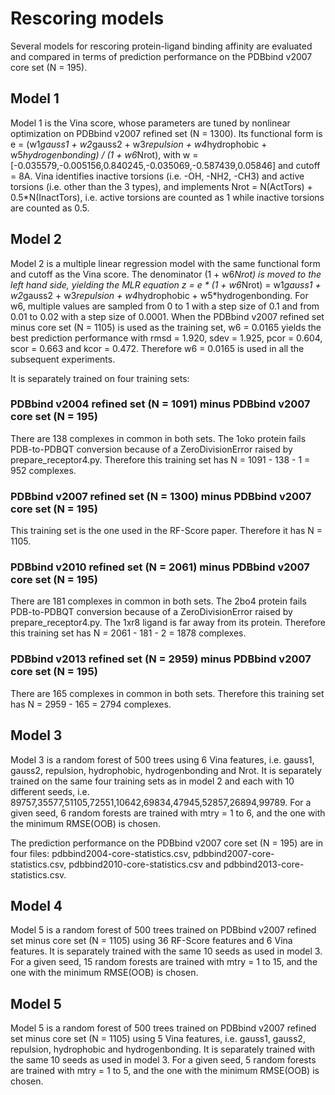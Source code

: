 Rescoring models
================

Several models for rescoring protein-ligand binding affinity are evaluated and compared in terms of prediction performance on the PDBbind v2007 core set (N = 195).


Model 1
-------

Model 1 is the Vina score, whose parameters are tuned by nonlinear optimization on PDBbind v2007 refined set (N = 1300). Its functional form is e = (w1*gauss1 + w2*gauss2 + w3*repulsion + w4*hydrophobic + w5*hydrogenbonding) / (1 + w6*Nrot), with w = [-0.035579,-0.005156,0.840245,-0.035069,-0.587439,0.05846] and cutoff = 8A. Vina identifies inactive torsions (i.e. -OH, -NH2, -CH3) and active torsions (i.e. other than the 3 types), and implements Nrot = N(ActTors) + 0.5*N(InactTors), i.e. active torsions are counted as 1 while inactive torsions are counted as 0.5.


Model 2
-------

Model 2 is a multiple linear regression model with the same functional form and cutoff as the Vina score. The denominator (1 + w6*Nrot) is moved to the left hand side, yielding the MLR equation z = e * (1 + w6*Nrot) = w1*gauss1 + w2*gauss2 + w3*repulsion + w4*hydrophobic + w5*hydrogenbonding. For w6, multiple values are sampled from 0 to 1 with a step size of 0.1 and from 0.01 to 0.02 with a step size of 0.0001. When the PDBbind v2007 refined set minus core set (N = 1105) is used as the training set, w6 = 0.0165 yields the best prediction performance with rmsd = 1.920, sdev = 1.925, pcor = 0.604, scor = 0.663 and kcor = 0.472. Therefore w6 = 0.0165 is used in all the subsequent experiments.

It is separately trained on four training sets:

### PDBbind v2004 refined set (N = 1091) minus PDBbind v2007 core set (N = 195)

There are 138 complexes in common in both sets. The 1oko protein fails PDB-to-PDBQT conversion because of a ZeroDivisionError raised by prepare_receptor4.py. Therefore this training set has N = 1091 - 138 - 1 = 952 complexes.

### PDBbind v2007 refined set (N = 1300) minus PDBbind v2007 core set (N = 195)

This training set is the one used in the RF-Score paper. Therefore it has N = 1105.

### PDBbind v2010 refined set (N = 2061) minus PDBbind v2007 core set (N = 195)

There are 181 complexes in common in both sets. The 2bo4 protein fails PDB-to-PDBQT conversion because of a ZeroDivisionError raised by prepare_receptor4.py. The 1xr8 ligand is far away from its protein. Therefore this training set has N = 2061 - 181 - 2 = 1878 complexes.

### PDBbind v2013 refined set (N = 2959) minus PDBbind v2007 core set (N = 195)

There are 165 complexes in common in both sets. Therefore this training set has N = 2959 - 165 = 2794 complexes.


Model 3
-------

Model 3 is a random forest of 500 trees using 6 Vina features, i.e. gauss1, gauss2, repulsion, hydrophobic, hydrogenbonding and Nrot. It is separately trained on the same four training sets as in model 2 and each with 10 different seeds, i.e. 89757,35577,51105,72551,10642,69834,47945,52857,26894,99789. For a given seed, 6 random forests are trained with mtry = 1 to 6, and the one with the minimum RMSE(OOB) is chosen.

The prediction performance on the PDBbind v2007 core set (N = 195) are in four files: pdbbind2004-core-statistics.csv, pdbbind2007-core-statistics.csv, pdbbind2010-core-statistics.csv and pdbbind2013-core-statistics.csv.


Model 4
-------

Model 5 is a random forest of 500 trees trained on PDBbind v2007 refined set minus core set (N = 1105) using 36 RF-Score features and 6 Vina features. It is separately trained with the same 10 seeds as used in model 3. For a given seed, 15 random forests are trained with mtry = 1 to 15, and the one with the minimum RMSE(OOB) is chosen.


Model 5
-------

Model 5 is a random forest of 500 trees trained on PDBbind v2007 refined set minus core set (N = 1105) using 5 Vina features, i.e. gauss1, gauss2, repulsion, hydrophobic and hydrogenbonding. It is separately trained with the same 10 seeds as used in model 3. For a given seed, 5 random forests are trained with mtry = 1 to 5, and the one with the minimum RMSE(OOB) is chosen.
